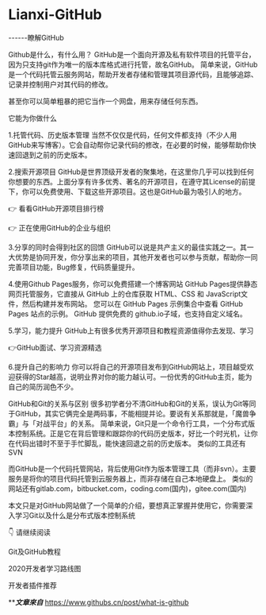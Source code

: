 # Lianxi-GitHub
------瞭解GitHub

Github是什么，有什么用？
GitHub是一个面向开源及私有软件项目的托管平台，因为只支持git作为唯一的版本库格式进行托管，故名GitHub。
简单来说，GitHub是一个代码托管云服务网站，帮助开发者存储和管理其项目源代码，且能够追踪、记录并控制用户对其代码的修改。

甚至你可以简单粗暴的把它当作一个网盘，用来存储任何东西。

它能为你做什么

1.托管代码、历史版本管理
当然不仅仅是代码，任何文件都支持（不少人用GitHub来写博客）。它会自动帮你记录代码的修改，在必要的时候，能够帮助你快速回退到之前的历史版本。

2.搜索开源项目
GitHub是世界顶级开发者的聚集地，在这里你几乎可以找到任何你想要的东西。上面分享有许多优秀、著名的开源项目，在遵守其License的前提下，你可以免费使用、下载这些开源项目。这也是GitHub最为吸引人的地方。

👉 看看GitHub开源项目排行榜

👉 正在使用GitHub的企业与组织

3.分享的同时会得到社区的回馈
GitHub可以说是共产主义的最佳实践之一。其一大优势是协同开发，你分享出来的项目，其他开发者也可以参与贡献，帮助你一同完善项目功能，Bug修复，代码质量提升。

4.使用Github Pages服务，你可以免费搭建一个博客网站
GitHub Pages提供静态网页托管服务，它直接从 GitHub 上的仓库获取 HTML、CSS 和 JavaScript文件，然后构建并发布网站。 您可以在 GitHub Pages 示例集合中查看 GitHub Pages 站点的示例。
GitHub 提供免费的 github.io子域，也支持自定义域名。

5.学习，能力提升
GitHub上有很多优秀开源项目和教程资源值得你去发现、学习

👉GitHub面试、学习资源精选

6.提升自己的影响力
你可以将自己的开源项目发布到GitHub网站上，项目越受欢迎获得的Star越高，说明业界对你的能力越认可。一份优秀的GitHub主页，能为自己的简历润色不少。

GitHub和Git的关系与区别
很多初学者分不清GitHub和Git的关系，误认为Git等同于GitHub，其实它俩完全是两码事，不能相提并论。要说有关系那就是，「魔兽争霸」与「对战平台」的关系。
简单来说，Git只是一个命令行工具，一个分布式版本控制系统。正是它在背后管理和跟踪你的代码历史版本，好比一个时光机，让你在代码出错时不至于手忙脚乱，能快速回退之前的历史版本。 类似的工具还有SVN

而GitHub是一个代码托管网站，背后使用Git作为版本管理工具（而非svn）。主要服务是将你的项目代码托管到云服务器上，而非存储在自己本地硬盘上。
类似的网站还有gitlab.com，bitbucket.com，coding.com(国内)，gitee.com(国内)



本文只是对GitHub网站做了一个简单的介绍，要想真正掌握并使用它，你需要深入学习Git以及什么是分布式版本控制系统



👇 请继续阅读

Git及GitHub教程

2020开发者学习路线图

开发者插件推荐

*****************文章來自***************
https://www.githubs.cn/post/what-is-github
